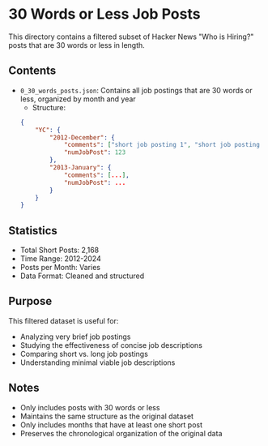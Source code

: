 # 30 Words or Less Job Posts

This directory contains a filtered subset of Hacker News "Who is Hiring?" posts that are 30 words or less in length.

## Contents

- `0_30_words_posts.json`: Contains all job postings that are 30 words or less, organized by month and year
  - Structure:
  ```json
  {
      "YC": {
          "2012-December": {
              "comments": ["short job posting 1", "short job posting 2", ...],
              "numJobPost": 123
          },
          "2013-January": {
              "comments": [...],
              "numJobPost": ...
          }
      }
  }
  ```

## Statistics

- Total Short Posts: 2,168
- Time Range: 2012-2024
- Posts per Month: Varies
- Data Format: Cleaned and structured

## Purpose

This filtered dataset is useful for:
- Analyzing very brief job postings
- Studying the effectiveness of concise job descriptions
- Comparing short vs. long job postings
- Understanding minimal viable job descriptions

## Notes

- Only includes posts with 30 words or less
- Maintains the same structure as the original dataset
- Only includes months that have at least one short post
- Preserves the chronological organization of the original data 
